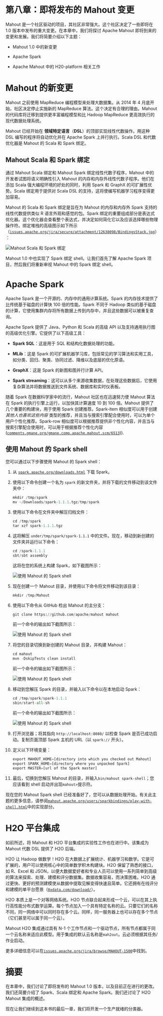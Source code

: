 # 第八章：即将发布的 Mahout 变更

Mahout 是一个社区驱动的项目，其社区非常强大。这个社区决定了一些即将在 1.0 版本中发布的重大变更。在本章中，我们将探讨 Apache Mahout 即将到来的变更和发展。我们将简要介绍以下主题：

+   Mahout 1.0 中的新变更

+   Apache Spark

+   Apache Mahout 中的 H20-platform 相关工作

# Mahout 的新变更

Mahout 之前使用 MapReduce 编程模型来处理大数据集。从 2014 年 4 月底开始，社区决定停止实施新的 MapReduce 算法。这个决定有合理的理由。Mahout 的代码库将迁移到提供更丰富编程模型和比 Hadoop MapReduce 更高效执行的现代数据处理系统。

Mahout 已经开始在 **领域特定语言**（**DSL**）的顶部实现线性代数操作。用这种 DSL 编写的程序将自动优化并在 Apache Spark 上并行执行。Scala DSL 和代数优化器是 Mahout 的 Scala 和 Spark 绑定。

## Mahout Scala 和 Spark 绑定

通过 Mahout Scala 绑定和 Mahout Spark 绑定线性代数子程序，Mahout 中的开发者试图将语义明确性引入 Mahout 的内存和内存外线性代数子程序。他们在添加 Scala 强大编程环境的好处的同时，利用 Spark 和 GraphX 的可扩展性优势。Scala 绑定用于提供对 Scala DSL 的支持，这将使编写机器学习程序变得更加容易。

Mahout 的 Scala 和 Spark 绑定是旨在为 Mahout 的内存和内存外 Spark 支持的线性代数提供类似 R 语言外观和感觉的包。Spark 绑定的重要组成部分是表达式优化器。这个优化器会查看整个表达式，并决定如何简化它以及应该选择哪些物理操作符。绑定堆栈的高级图示如下所示（[`issues.apache.org/jira/secure/attachment/12638098/BindingsStack.jpg`](https://issues.apache.org/jira/secure/attachment/12638098/BindingsStack.jpg)）：

![Mahout Scala 和 Spark 绑定](img/4959OS_08_01.jpg)

Mahout 1.0 中也实现了 Spark 绑定 shell。让我们首先了解 Apache Spark 项目，然后我们将重新审视 Mahout 中的 Spark 绑定 shell。

# Apache Spark

Apache Spark 是一个开源的、内存中的通用计算系统。Spark 的内存技术提供了比传统基于磁盘的计算快 100 倍的性能。Spark 不同于 Hadoop 类似的基于磁盘的计算，它使用集群内存将所有数据上传到内存中，并且这些数据可以被重复查询。

Apache Spark 提供了 Java、Python 和 Scala 的高级 API 以及支持通用执行图的高级优化引擎。它提供了以下高级工具：

+   **Spark SQL**：这是用于 SQL 和结构化数据处理的功能。

+   **MLib**：这是 Spark 的可扩展机器学习库，包括常见的学习算法和实用工具，如分类、回归、聚类、协同过滤、降维以及底层的优化原语。

+   **GraphX**：这是 Spark 的新图和图并行计算 API。

+   **Spark streaming**：这可以从多个来源收集数据，在处理这些数据后，它使用复杂算法并将数据推送到文件系统、数据库和实时仪表板。

随着 Spark 在数据科学家中的流行，Mahout 社区也在迅速努力使 Mahout 算法在 Spark 的执行引擎上运行，以加快其计算速度 10 到 100 倍。Mahout 提供了几个重要的构建块，用于使用 Spark 创建推荐。Spark-item 相似度可以用于创建 *其他人也喜欢这些内容* 类型的推荐，并且当与搜索引擎配合使用时，可以为单个用户个性化推荐。Spark-row 相似度可以根据推荐提供非个性化内容，并且当与搜索引擎配合使用时，可以用于根据推荐个性化内容 ([`comments.gmane.org/gmane.comp.apache.mahout.scm/6513`](http://comments.gmane.org/gmane.comp.apache.mahout.scm/6513))).

## 使用 Mahout 的 Spark shell

您可以通过以下步骤使用 Mahout 的 Spark shell：

1.  从 [`spark.apache.org/downloads.html`](http://spark.apache.org/downloads.html) 下载 Spark。

1.  使用以下命令创建一个名为 `spark` 的新文件夹，并将下载的文件移动到该文件夹中：

    ```py
    mkdir /tmp/spark
    mv ~/Downloads/spark-1.1.1.tgz/tmp/spark

    ```

1.  使用以下命令在文件夹中解压归档文件：

    ```py
    cd /tmp/spark
    tar xzf spark-1.1.1.tgz

    ```

1.  这将解压 `under/tmp/spark/spark-1.1.1` 中的文件。现在，移动到新创建的文件夹并运行以下命令：

    ```py
    cd /spark-1.1.1
    sbt/sbt assembly

    ```

    这将在您的系统上构建 Spark，如下截图所示：

    ![使用 Mahout 的 Spark shell](img/4959OS_08_02.jpg)

1.  现在创建一个 Mahout 目录，并使用以下命令将文件移动到该目录：

    ```py
    mkdir /tmp/Mahout

    ```

1.  使用以下命令从 GitHub 检出 Mahout 的主分支：

    ```py
    git clone https://github.com/apache/mahout mahout

    ```

    前一个命令的输出如下截图所示：

    ![使用 Mahout 的 Spark shell](img/4959OS_08_03.jpg)

1.  将您的目录切换到新创建的 Mahout 目录，并构建 Mahout：

    ```py
    cd mahout
    mvn -DskipTests clean install

    ```

    前一个命令的输出如下截图所示：

    ![使用 Mahout 的 Spark shell](img/4959OS_08_04.jpg)

1.  移动到您解压 Spark 的目录，并输入以下命令以在本地启动 Spark：

    ```py
    cd /tmp/spark/spark-1.1.1
    sbin/start-all-sh

    ```

    前一个命令的输出如下截图所示：

    ![使用 Mahout 的 Spark shell](img/4959OS_08_05.jpg)

1.  打开浏览器；将其指向 `http://localhost:8080/` 以检查 Spark 是否已成功启动。复制页面顶部 Spark 主机的 URL（以 `spark://` 开头）。

1.  定义以下环境变量：

    ```py
    export MAHOUT_HOME=[directory into which you checked out Mahout]
    export SPARK_HOME=[directory where you unpacked Spark]
    export MASTER=[url of the Spark master]

    ```

1.  最后，切换到您解压 Mahout 的目录，并输入`bin/mahout spark-shell`；您应该看到 shell 启动并出现`mahout>`提示符。

现在您的 Mahout Spark shell 已经准备好了，您可以从数据处理开始。有关此主题的更多信息，请参阅[`mahout.apache.org/users/sparkbindings/play-with-shell.html`](https://mahout.apache.org/users/sparkbindings/play-with-shell.html)中的实现部分。

# H2O 平台集成

如前所述，将 Mahout 和 H2O 平台集成的实验性工作也在进行中。该集成为 Mahout 代数 DSL 提供了 H2O 后端。

H2O 让 Hadoop 做数学！H2O 在大数据上扩展统计、机器学习和数学。它是可扩展的，用户可以使用核心中的简单数学积木构建块。H2O 保留了熟悉的接口，如 R、Excel 和 JSON，以便大数据爱好者和专业人员可以使用一系列简单到高级的算法来探索、处理、建模和评分数据集。数据收集容易，而决策困难。H2O 通过更快、更好的预测建模使从数据中提取见解变得快速且简单。它还拥有在线评分和建模的单平台愿景（[`0xdata.com/download/`](http://0xdata.com/download/)）。

H2O 本质上是一个对等网络系统。H2O 节点联合起来形成一个云，可以在其上执行高性能分布式数学运算。每个节点加入一个具有特定名称的云。只要它们的名称不同，同一网络中可以同时存在多个云。同样，同一服务器上也可以存在多个节点（它们甚至可以属于同一个云）。

Mahout H2O 集成通过具有 N-1 个工作节点和一个驱动节点，所有节点都属于同一个云名称来适应此模型。用于集成的默认云名称是`mah2out`。云必须根据其任务/作业启动。

更多详细信息可以在[`issues.apache.org/jira/browse/MAHOUT-1500`](https://issues.apache.org/jira/browse/MAHOUT-1500)中找到。

# 摘要

在本章中，我们讨论了即将发布的 Mahout 1.0 版本，以及目前正在进行的更改。我们还简要介绍了 Spark、Scala 绑定和 Apache Spark。我们还讨论了 H2O Mahout 集成的概述。

现在让我们继续到这本书的最后一章，我们将开发一个生产就绪的分类器。
